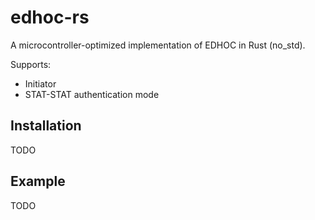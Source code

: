 # edhoc-rs

A microcontroller-optimized implementation of EDHOC in Rust (no_std).

Supports:
* Initiator
* STAT-STAT authentication mode

## Installation

TODO

## Example

TODO

